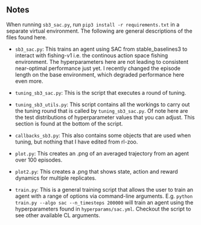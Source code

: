 ## Notes

When running `sb3_sac.py`, run `pip3 install -r requirements.txt` in a separate virtual environment. 
The following are general descriptions of the files found here.

- `sb3_sac.py`: This trains an agent using SAC from stable_baselines3 to interact with fishing-v1 i.e. the continous action space fishing environment. The hyperparameters here are not leading to consistent near-optimal performance just yet. I recently changed the episode length on the base environment, which degraded performance here even more.

- `tuning_sb3_sac.py`: This is the script that executes a round of tuning.

- `tuning_sb3_utils.py`: This script contains all the workings to carry out the tuning round that is called by `tuning_sb3_sac.py`. Of note here are the test distributions of hyperparameter values that you can adjust. This section is found at the bottom of the script.

- `callbacks_sb3.py`: This also contains some objects that are used when tuning, but nothing that I have edited from rl-zoo. 

- `plot.py`: This creates an .png of an averaged trajectory from an agent over 100 episodes. 

- `plot2.py`: This creates a .png that shows state, action and reward dynamics for multiple replicates.

- `train.py`: This is a general training script that allows the user to train an agent with a range of options via command-line arguments. E.g. `python train.py --algo sac --n_timesteps 200000` will train an agent using the hyperparameters found in `hyperparams/sac.yml`. Checkout the script to see other available CL arguments. 
